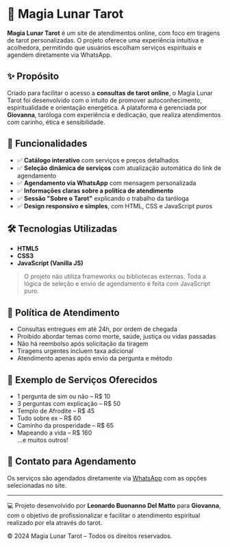# 🌙 Magia Lunar Tarot

**Magia Lunar Tarot** é um site de atendimentos online, com foco em tiragens de tarot personalizadas. 
O projeto oferece uma experiência intuitiva e acolhedora, permitindo que usuários escolham serviços espirituais e agendem diretamente via WhatsApp.

## ✨ Propósito

Criado para facilitar o acesso a **consultas de tarot online**, o Magia Lunar Tarot foi desenvolvido com o intuito de promover autoconhecimento, espiritualidade e orientação energética. A plataforma é gerenciada por **Giovanna**, taróloga com experiência e dedicação, que realiza atendimentos com carinho, ética e sensibilidade.

## 🔮 Funcionalidades

- ✅ **Catálogo interativo** com serviços e preços detalhados  
- ✅ **Seleção dinâmica de serviços** com atualização automática do link de agendamento  
- ✅ **Agendamento via WhatsApp** com mensagem personalizada  
- ✅ **Informações claras sobre a política de atendimento**  
- ✅ **Sessão "Sobre o Tarot"** explicando o trabalho da taróloga  
- ✅ **Design responsivo e simples**, com HTML, CSS e JavaScript puros

## 🛠️ Tecnologias Utilizadas

- **HTML5**  
- **CSS3**  
- **JavaScript (Vanilla JS)**  

> O projeto não utiliza frameworks ou bibliotecas externas. Toda a lógica de seleção e envio de agendamento é feita com JavaScript puro.

## 📄 Política de Atendimento

- Consultas entregues em até 24h, por ordem de chegada  
- Proibido abordar temas como morte, saúde, justiça ou vidas passadas  
- Não há reembolso após solicitação da tiragem  
- Tiragens urgentes incluem taxa adicional  
- Atendimento apenas após envio da pergunta e método  

## 💬 Exemplo de Serviços Oferecidos

- 1 pergunta de sim ou não – R$ 10  
- 3 perguntas com explicação – R$ 50  
- Templo de Afrodite – R$ 45  
- Tudo sobre ex – R$ 60  
- Caminho da prosperidade – R$ 65  
- Mapeando a vida – R$ 160  
...e muitos outros!

## 📱 Contato para Agendamento

Os serviços são agendados diretamente via [WhatsApp](https://wa.me/5511932277916) com as opções selecionadas no site.

---

💻 Projeto desenvolvido por **Leonardo Buonanno Del Matto** para **Giovanna**, com o objetivo de profissionalizar e facilitar o atendimento espiritual realizado por ela através do tarot.

&copy; 2024 Magia Lunar Tarot – Todos os direitos reservados.
